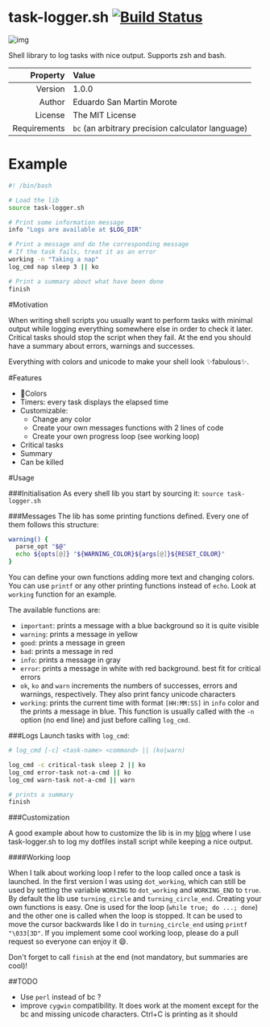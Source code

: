 task-logger.sh [![Build Status](https://travis-ci.org/posva/task-logger.sh.svg?branch=master)](https://travis-ci.org/posva/task-logger.sh)
===

![img](https://cloud.githubusercontent.com/assets/664177/7904349/fa16e226-07f7-11e5-91d5-7255b2c35930.gif)

Shell library to log tasks with nice output. Supports zsh and bash.

|      Property| Value                                              |
|-------------:|:---------------------------------------------------|
|      Version | 1.0.0                                              |
|       Author | Eduardo San Martin Morote                          |
|      License | The MIT License                                    |
| Requirements | `bc` (an arbitrary precision calculator language)  |

# Example

```sh
#! /bin/bash

# Load the lib
source task-logger.sh

# Print some information message
info "Logs are available at $LOG_DIR"

# Print a message and do the corresponding message
# If the task fails, treat it as an error
working -n "Taking a nap"
log_cmd nap sleep 3 || ko

# Print a summary about what have been done
finish
```

#Motivation

When writing shell scripts you usually want to perform tasks with minimal
output while logging everything somewhere else in order to check it later.
Critical tasks should stop the script when they fail. At the end you should
have a summary about errors, warnings and successes.

Everything with colors and unicode to make your shell look :sparkles:fabulous:sparkles:.

#Features

* :lollipop:Colors
* Timers: every task displays the elapsed time
* Customizable:
  * Change any color
  * Create your own messages functions with 2 lines of code
  * Create your own progress loop (see working loop)
* Critical tasks
* Summary
* Can be killed

#Usage

###Initialisation
As every shell lib you start by sourcing it: `source task-logger.sh`

###Messages
The lib has some printing functions defined. Every one of them follows this structure:

```sh
warning() {
  parse_opt "$@"
  echo ${opts[@]} "${WARNING_COLOR}${args[@]}${RESET_COLOR}"
}
```

You can define your own functions adding more text and changing colors.
You can use `printf` or any other printing functions instead of `echo`.
Look at `working` function for an example.

The available functions are:

* `important`: prints a message with a blue background so it is quite visible
* `warning`: prints a message in yellow
* `good`: prints a message in green
* `bad`: prints a message in red
* `info`: prints a message in gray
* `error`: prints a message in white with red background. best fit for critical errors
* `ok`, `ko` and `warn` increments the numbers of successes, errors and warnings, respectively.
They also print fancy unicode characters
* `working`: prints the current time with format `[HH:MM:SS]` in `info` color and the prints
a message in blue. This function is usually called with the `-n` option (no end line) and just
before calling `log_cmd`.

###Logs
Launch tasks with `log_cmd`:

```sh
# log_cmd [-c] <task-name> <command> || (ko|warn)

log_cmd -c critical-task sleep 2 || ko
log_cmd error-task not-a-cmd || ko
log_cmd warn-task not-a-cmd || warn

# prints a summary
finish
```

###Customization

A good example about how to customize the lib is in my
[blog](http://posva.net/shell/2015/02/03/using-task-loggersh/)
where I use task-logger.sh to log my dotfiles install script while keeping
a nice output.

####Working loop

When I talk about working loop I refer to the loop called once a task is
launched. In the first version I was using `dot_working`, which can still be
used by setting the variable `WORKING` to `dot_working` and `WORKING_END` to
`true`. By default the lib use `turning_circle` and `turning_circle_end`.
Creating your own functions is easy. One is used for the loop (`while true; do
...; done`) and the other one is called when the loop is stopped. It can be used
to move the cursor backwards like I do in `turning_circle_end` using `printf
"\033[3D"`. If you implement some cool working loop, please do a pull request so
everyone can enjoy it :smile:.

Don't forget to call `finish` at the end (not mandatory, but summaries are cool)!

##TODO

* Use `perl` instead of bc ?
* improve `cygwin` compatibility. It does work at the moment except for the bc and missing unicode characters. Ctrl+C is printing as it should

